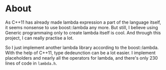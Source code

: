# About
As C++11 has already made lambda expression a part of the language itself,
it seems nonsense to use boost::lambda any more. But still, I believe
using Generic programmaing only to create lambda itself is cool. And
through this project, I can really practise a lot.

So I just implement another lambda library according to the boost::lambda.
With the help of C++11, type dedeunction can be a lot easier. I implement
placeholders and nearly all the operators for lambda, and there's only
230 lines of code in `lambda.h`.

